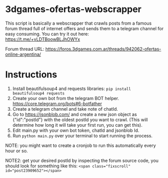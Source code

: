 ﻿# 3dgames-ofertas-webscrapper

This script is basically a webscrapper that crawls posts from a famous forum thread full of internet offers and sends them to a telegram channel for easy consuming.
You can try it out here: https://t.me/+vLDTBoowBLJhOWYx

Forum thread URL: https://foros.3dgames.com.ar/threads/942062-ofertas-online-argentina/

# Instructions
1. Install beautifulsoup4 and requests libraries: `pip install beautifulsoup4 requests`
2. Create your own bot from the telegram BOT helper. https://core.telegram.org/bots#6-botfather
3. Create a telegram channel and take note of chatId.
4. Go to https://jsonblob.com/ and create a new json object as {"id":"postId"} with the oldest postId you want to crawl. (This will determine how long it will take your first run, you can get this). 
5. Edit main.py with your own bot token, chatId and jsonblob Id.
6. Run `python main.py` over your terminal to start running the process.

NOTE: you might want to create a cronjob to run this automatically every hour or so.

NOTE2: get your desired postId by inspecting the forum source code, you should look for something like this: `<span class="fixscroll" id="post23909652"></span>`
